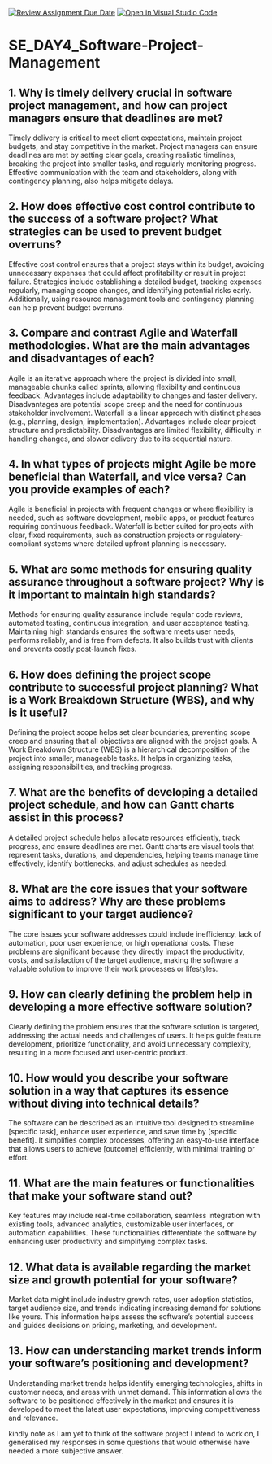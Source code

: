 [![Review Assignment Due Date](https://classroom.github.com/assets/deadline-readme-button-22041afd0340ce965d47ae6ef1cefeee28c7c493a6346c4f15d667ab976d596c.svg)](https://classroom.github.com/a/9pw6JKcu)
[![Open in Visual Studio Code](https://classroom.github.com/assets/open-in-vscode-2e0aaae1b6195c2367325f4f02e2d04e9abb55f0b24a779b69b11b9e10269abc.svg)](https://classroom.github.com/online_ide?assignment_repo_id=18801255&assignment_repo_type=AssignmentRepo)
# SE_DAY4_Software-Project-Management
## 1. Why is timely delivery crucial in software project management, and how can project managers ensure that deadlines are met?
Timely delivery is critical to meet client expectations, maintain project budgets, and stay competitive in the market. Project managers can ensure deadlines are met by setting clear goals, creating realistic timelines, breaking the project into smaller tasks, and regularly monitoring progress. Effective communication with the team and stakeholders, along with contingency planning, also helps mitigate delays.

## 2. How does effective cost control contribute to the success of a software project? What strategies can be used to prevent budget overruns?
Effective cost control ensures that a project stays within its budget, avoiding unnecessary expenses that could affect profitability or result in project failure. Strategies include establishing a detailed budget, tracking expenses regularly, managing scope changes, and identifying potential risks early. Additionally, using resource management tools and contingency planning can help prevent budget overruns.

## 3. Compare and contrast Agile and Waterfall methodologies. What are the main advantages and disadvantages of each?
 Agile is an iterative approach where the project is divided into small, manageable chunks called sprints, allowing flexibility and continuous feedback. Advantages include adaptability to changes and faster delivery. Disadvantages are potential scope creep and the need for continuous stakeholder involvement. Waterfall is a linear approach with distinct phases (e.g., planning, design, implementation). Advantages include clear project structure and predictability. Disadvantages are limited flexibility, difficulty in handling changes, and slower delivery due to its sequential nature.
 
## 4. In what types of projects might Agile be more beneficial than Waterfall, and vice versa? Can you provide examples of each?
Agile is beneficial in projects with frequent changes or where flexibility is needed, such as software development, mobile apps, or product features requiring continuous feedback. Waterfall is better suited for projects with clear, fixed requirements, such as construction projects or regulatory-compliant systems where detailed upfront planning is necessary.

## 5. What are some methods for ensuring quality assurance throughout a software project? Why is it important to maintain high standards?
Methods for ensuring quality assurance include regular code reviews, automated testing, continuous integration, and user acceptance testing. Maintaining high standards ensures the software meets user needs, performs reliably, and is free from defects. It also builds trust with clients and prevents costly post-launch fixes.

## 6. How does defining the project scope contribute to successful project planning? What is a Work Breakdown Structure (WBS), and why is it useful?
Defining the project scope helps set clear boundaries, preventing scope creep and ensuring that all objectives are aligned with the project goals. A Work Breakdown Structure (WBS) is a hierarchical decomposition of the project into smaller, manageable tasks. It helps in organizing tasks, assigning responsibilities, and tracking progress.

## 7. What are the benefits of developing a detailed project schedule, and how can Gantt charts assist in this process?
A detailed project schedule helps allocate resources efficiently, track progress, and ensure deadlines are met. Gantt charts are visual tools that represent tasks, durations, and dependencies, helping teams manage time effectively, identify bottlenecks, and adjust schedules as needed.

## 8. What are the core issues that your software aims to address? Why are these problems significant to your target audience?
The core issues your software addresses could include inefficiency, lack of automation, poor user experience, or high operational costs. These problems are significant because they directly impact the productivity, costs, and satisfaction of the target audience, making the software a valuable solution to improve their work processes or lifestyles.


## 9. How can clearly defining the problem help in developing a more effective software solution?
Clearly defining the problem ensures that the software solution is targeted, addressing the actual needs and challenges of users. It helps guide feature development, prioritize functionality, and avoid unnecessary complexity, resulting in a more focused and user-centric product.

## 10. How would you describe your software solution in a way that captures its essence without diving into technical details?
The software can be described as an intuitive tool designed to streamline [specific task], enhance user experience, and save time by [specific benefit]. It simplifies complex processes, offering an easy-to-use interface that allows users to achieve [outcome] efficiently, with minimal training or effort.

## 11. What are the main features or functionalities that make your software stand out?
Key features may include real-time collaboration, seamless integration with existing tools, advanced analytics, customizable user interfaces, or automation capabilities. These functionalities differentiate the software by enhancing user productivity and simplifying complex tasks.

## 12. What data is available regarding the market size and growth potential for your software?
Market data might include industry growth rates, user adoption statistics, target audience size, and trends indicating increasing demand for solutions like yours. This information helps assess the software’s potential success and guides decisions on pricing, marketing, and development.

## 13. How can understanding market trends inform your software’s positioning and development?
Understanding market trends helps identify emerging technologies, shifts in customer needs, and areas with unmet demand. This information allows the software to be positioned effectively in the market and ensures it is developed to meet the latest user expectations, improving competitiveness and relevance.

kindly note as I am yet to think of the software project I intend to work on, I generalised my responses in some questions that would otherwise have needed a more subjective answer.
